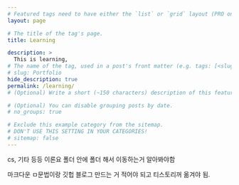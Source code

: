 ```yaml
---
# Featured tags need to have either the `list` or `grid` layout (PRO only).
layout: page

# The title of the tag's page.
title: Learning

description: >
  This is learning,
# The name of the tag, used in a post's front matter (e.g. tags: [<slug>]).
# slug: Portfolio
hide_description: true
permalink: /learning/
# (Optional) Write a short (~150 characters) description of this featured tag.

# (Optional) You can disable grouping posts by date.
# no_groups: true

# Exclude this example category from the sitemap.
# DON'T USE THIS SETTING IN YOUR CATEGORIES!
# sitemap: false
---
```


cs, 기타 등등 이론요
폴더 안에 폴더 해서 이동하는거 알아봐야함

마크다운 ㅁ문법이랑
깃헙 블로그 만드는 거 적어야 되고
티스토리꺼 옮겨야 됨.
